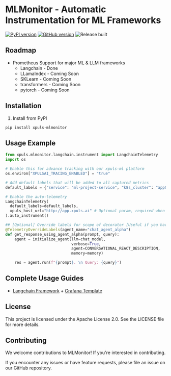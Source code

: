 # MLMonitor - Automatic Instrumentation for ML Frameworks

[![PyPI version](https://badge.fury.io/py/xpuls-mlmonitor.svg)](https://badge.fury.io/py/xpuls-mlmonitor)
[![GitHub version](https://badge.fury.io/gh/xpuls-labs%2Fxpuls-mlmonitor-python.svg)](https://badge.fury.io/gh/xpuls-labs%2Fxpuls-mlmonitor-python)
![Release built](https://github.com/xpuls-labs/xpuls-mlmonitor-python/actions/workflows/pypi-release/badge.svg?branch=main&x=1)

## Roadmap

- Prometheus Support for major ML & LLM frameworks
  - Langchain - Done
  - LLamaIndex - Coming Soon
  - SKLearn - Coming Soon
  - transformers - Coming Soon
  - pytorch - Coming Soon

## Installation

1. Install from PyPI
```shell
pip install xpuls-mlmonitor
```

## Usage Example
```python
from xpuls.mlmonitor.langchain.instrument import LangchainTelemetry
import os

# Enable this for advance tracking with our xpuls-ml platform
os.environ["XPULSAI_TRACING_ENABLED"] = "true"

# Add default labels that will be added to all captured metrics
default_labels = {"service": "ml-project-service", "k8s_cluster": "app0", "namespace": "dev", "agent_name": "fallback_value"}

# Enable the auto-telemetry
LangchainTelemetry(
  default_labels=default_labels,
  xpuls_host_url="http://app.xpuls.ai" # Optional param, required when XPULSAI_TRACING is enabled
).auto_instrument()

## [Optional] Override labels for scope of decorator [Useful if you have multiple scopes where you need to override the default label values]
@TelemetryOverrideLabels(agent_name="chat_agent_alpha")
def get_response_using_agent_alpha(prompt, query):
    agent = initialize_agent(llm=chat_model,
                             verbose=True,
                             agent=CONVERSATIONAL_REACT_DESCRIPTION,
                             memory=memory)

    res = agent.run(f"{prompt}. \n Query: {query}")
```

## Complete Usage Guides

- [Langchain Framework](./docs/langchain.md) + [Grafana Template](./dashboards/grafana_langchain.json)

## License

This project is licensed under the Apache License 2.0. See the LICENSE file for more details.


## Contributing

We welcome contributions to MLMonitor! If you're interested in contributing.

If you encounter any issues or have feature requests, please file an issue on our GitHub repository.

